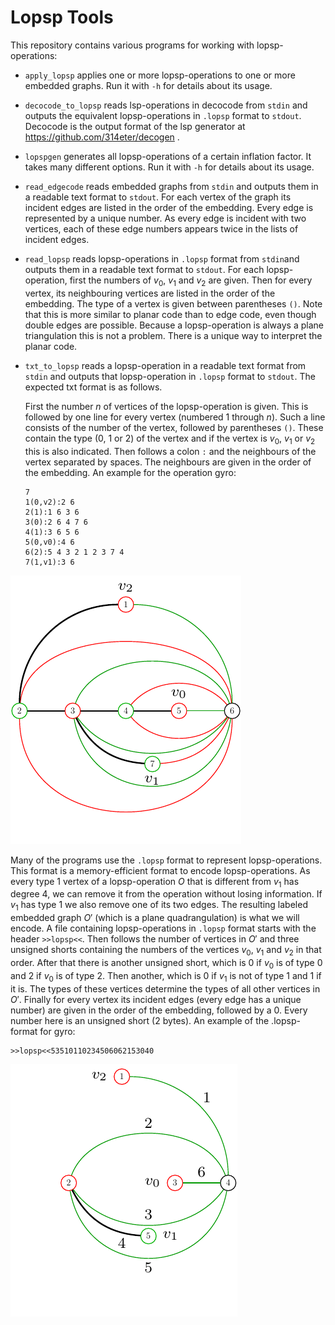# Lopsp Tools
This repository contains various programs for working with lopsp-operations:
* `apply_lopsp` applies one or more lopsp-operations to one or more embedded graphs. Run it with `-h` for details about its usage.
* `decocode_to_lopsp` reads lsp-operations in decocode from `stdin` and outputs the equivalent lopsp-operations in `.lopsp` format to `stdout`. Decocode is the output format of the lsp generator at https://github.com/314eter/decogen . 
* `lopspgen` generates all lopsp-operations of a certain inflation factor. It takes many different options. Run it with `-h` for details about its usage.
* `read_edgecode` reads embedded graphs from `stdin` and outputs them in a readable text format to `stdout`. For each vertex of the graph its incident edges are listed in the order of the embedding. Every edge is represented by a unique number. As every edge is incident with two vertices, each of these edge numbers appears twice in the lists of incident edges.
* `read_lopsp` reads lopsp-operations in `.lopsp` format from `stdin`and outputs them in a readable text format to `stdout`. For each lopsp-operation, first the numbers of $v_0$, $v_1$ and $v_2$ are given. Then for every vertex, its neighbouring vertices are listed in the order of the embedding. The type of a vertex is given between parentheses `()`. Note that this is more similar to planar code than to edge code, even though double edges are possible. Because a lopsp-operation is always a plane triangulation this is not a problem. There is a unique way to interpret the planar code. 
* `txt_to_lopsp` reads a lopsp-operation in a readable text format from `stdin` and outputs that lopsp-operation in `.lopsp` format to `stdout`. The expected txt format is as follows. 

	First the number $n$ of vertices of the lopsp-operation is given. This is  followed by one line for every vertex 	(numbered 1 through $n$). Such a line consists of the number of the vertex,  followed by parentheses `()`. These contain the type (0, 1 or 2) of the vertex and if the vertex is $v_0$, $v_1$  or $v_2$ this is also indicated. Then follows a colon `:` and the neighbours of the vertex separated by spaces. The  neighbours are given in the order of the embedding. An example for the operation gyro: 
	   
	```
	7  
	1(0,v2):2 6  
	2(1):1 6 3 6  
	3(0):2 6 4 7 6  
	4(1):3 6 5 6  
	5(0,v0):4 6  
	6(2):5 4 3 2 1 2 3 7 4  
	7(1,v1):3 6
	```
![gyro](readme_images/gyro_lopsp.png)

Many of the programs use the `.lopsp` format to represent lopsp-operations. This format is a memory-efficient format to encode lopsp-operations. As every type 1 vertex of a  lopsp-operation $O$ that is different from $v_1$ has degree 4, we can remove it from the operation without  losing information. If $v_1$ has type 1 we also remove one of its two edges. The resulting labeled embedded  graph $O'$ (which is a plane quadrangulation) is what we will encode. A file containing lopsp-operations in `.lopsp` format starts with the header `>>lopsp<<`.  Then follows the number of vertices in $O'$ and three unsigned shorts containing the numbers of the vertices  $v_0$, $v_1$ and $v_2$ in that order. After that there is another unsigned short, which is 0 if $v_0$ is of type 0 and 2 if $v_0$ is of type 2. Then another, which is 0 if $v_1$ is not of type 1 and 1 if it is. The types of these vertices  determine the types of all other vertices in $O'$. Finally for every vertex its incident edges (every edge has a  unique number) are given in the order of the embedding, followed by a 0. Every number here is an unsigned short  (2 bytes). An example of the .lopsp-format for gyro:  

```  
>>lopsp<<53510110234506062153040
```

![predeco](readme_images/gyro_predeco.png)
